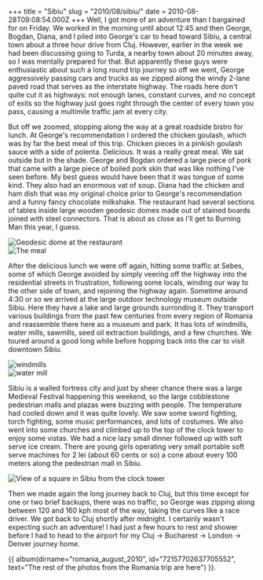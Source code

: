 +++
title = "Sibiu"
slug = "2010/08/sibiu/"
date = 2010-08-28T09:08:54.000Z
+++
Well, I got more of an adventure than I bargained for on Friday. We worked in the morning until about 12:45 and then George, Bogdan, Diana, and I piled into George's car to head toward Sibiu, a central town about a three hour drive from Cluj. However, earlier in the week we had been discussing going to Turda, a nearby town about 20 minutes away, so I was mentally prepared for that. But apparently these guys were enthusiastic about such a long round trip journey so off we went, George aggressively passing cars and trucks as we zipped along the windy 2-lane paved road that serves as the interstate highway. The roads here don't quite cut it as highways: not enough lanes, constant curves, and no concept of exits so the highway just goes right through the center of every town you pass, causing a multimile traffic jam at every city.

But off we zoomed, stopping along the way at a great roadside bistro for lunch. At George's recommendation I ordered the chicken goulash, which was by far the best meal of this trip. Chicken pieces in a pinkish goulash sauce with a side of polenta. Delicious. It was a really great meal. We sat outside but in the shade. George and Bogdan ordered a large piece of pork that came with a large piece of boiled pork skin that was like nothing I've seen before. My best guess would have been that it was tongue of some kind. They also had an enormous vat of soup. Diana had the chicken and ham dish that was my original choice prior to George's recommendation and a funny fancy chocolate milkshake. The restaurant had several sections of tables inside large wooden geodesic domes made out of stained boards joined with steel connectors. That is about as close as I'll get to Burning Man this year, I guess.

![Geodesic dome at the restaurant](https://peterlyons-org.s3.amazonaws.com/photos/romania_august_2010/074_cluj_to_sibiu.jpg)  
![The meal](https://peterlyons-org.s3.amazonaws.com/photos/romania_august_2010/077_cluj_to_sibiu.jpg)

After the delicious lunch we were off again, hitting some traffic at Sebes, some of which George avoided by simply veering off the highway into the residential streets in frustration, following some locals, winding our way to the other side of town, and rejoining the highway again. Sometime around 4:30 or so we arrived at the large outdoor technology museum outside Sibiu. Here they have a lake and large grounds surronding it. They transport various buildings from the past few centuries from every region of Romania and reassemble there here as a museum and park. It has lots of windmills, water mills, sawmills, seed oil extraction buildings, and a few churches. We toured around a good long while before hopping back into the car to visit downtown Sibiu.

![windmills](https://peterlyons-org.s3.amazonaws.com/photos/romania_august_2010/098_muzeului_astra.jpg)  
![water mill](https://peterlyons-org.s3.amazonaws.com/photos/romania_august_2010/103_muzeului_astra.jpg)

Sibiu is a walled fortress city and just by sheer chance there was a large Medieval Festival happening this weekend, so the large cobblestone pedestrian malls and plazas were buzzing with people. The temperature had cooled down and it was quite lovely. We saw some sword fighting, torch fighting, some music performances, and lots of costumes. We also went into some churches and climbed up to the top of the clock tower to enjoy some vistas. We had a nice lazy small dinner followed up with soft serve ice cream. There are young girls operating very small portable soft serve machines for 2 lei (about 60 cents or so) a cone about every 100 meters along the pedestrian mall in Sibiu.

![View of a square in Sibiu from the clock tower](https://peterlyons-org.s3.amazonaws.com/photos/romania_august_2010/139_sibiu.jpg)

Then we made again the long journey back to Cluj, but this time except for one or two brief backups, there was no traffic, so George was zipping along between 120 and 160 kph most of the way, taking the curves like a race driver. We got back to Cluj shortly after midnight. I certainly wasn't expecting such an adventure! I had just a few hours to rest and shower before I had to head to the airport for my Cluj -> Bucharest -> London -> Denver journey home.

{{ album(dirname="romania_august_2010", id="72157702637705552", text="The rest of the photos from the Romania trip are here") }}.
